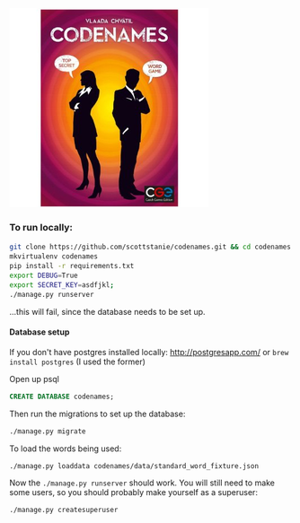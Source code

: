 ![](codenames/static/codenames/images/codenames.jpg)

### To run locally:

```bash
git clone https://github.com/scottstanie/codenames.git && cd codenames
mkvirtualenv codenames
pip install -r requirements.txt
export DEBUG=True
export SECRET_KEY=asdfjkl;
./manage.py runserver
```

...this will fail, since the database needs to be set up.

#### Database setup
If you don't have postgres installed locally: http://postgresapp.com/ or `brew install postgres` (I used the former)

Open up psql

```sql
CREATE DATABASE codenames;
```

Then run the migrations to set up the database:

```bash
./manage.py migrate
```

To load the words being used:

```bash
./manage.py loaddata codenames/data/standard_word_fixture.json
```

Now the `./manage.py runserver` should work. You will still need to make some users, so you should probably make yourself as a superuser:

```bash
./manage.py createsuperuser
```
